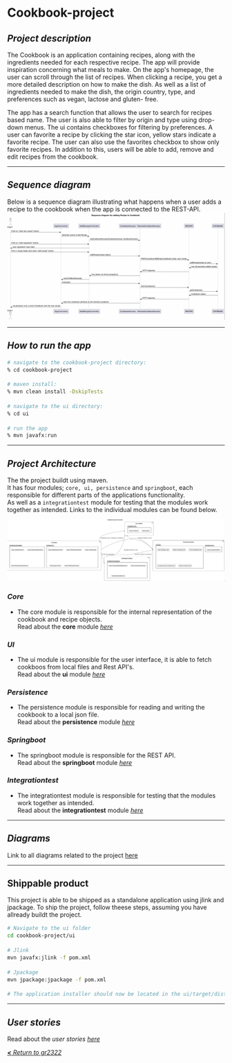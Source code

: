 # __Cookbook-project__

## **_Project description_**

The Cookbook is an application containing recipes, along with the ingredients needed for each respective recipe. The app will provide inspiration concerning what meals to make. On the app's homepage, the user can scroll through the list of recipes. When clicking a recipe, you get a more detailed description on how to make the dish. As well as a list of ingredients needed to make the dish, the origin country, type, and preferences such as vegan, lactose and gluten- free.

The app has a search function that allows the user to search for recipes based name. The user is also able to filter by origin and type using drop-down menus. The ui contains checkboxes for filtering by preferences. A user can favorite a recipe by clicking the star icon, yellow stars indicate a favorite recipe. The user can also use the favorites checkbox to show only favorite recipes. In addition to this, users will be able to add, remove and edit recipes from the cookbook.

---
## ___Sequence diagram___
Below is a sequence diagram illustrating what happens when a user adds a recipe to the cookbook when the app is connected to the REST-API.
![Sequence diagram](../docs/release3/diagrams/resources/sequenceDiagram.png)

---

## **_How to run the app_**

```bash
# navigate to the cookbook-project directory:
% cd cookbook-project

# maven install:
% mvn clean install -DskipTests

# navigate to the ui directory:
% cd ui

# run the app
% mvn javafx:run
```
---

## **_Project Architecture_**
The the project buildt using maven.  
It has four modules; `core, ui, persistence` and `springboot`, each responsible for different parts of the applications functionality.  
As well as a `integrationtest` module for testing that the modules work together as intended. Links to the individual modules can be found below.

![Project Arcitecture](../docs/release3/diagrams/resources/projectStructure_3.png)

### ___Core___
- The core module is responsible for the internal representation of the cookbook and recipe objects.  
Read about the __core__ module [_here_](/cookbook-project/core/readme.md)

### ___UI___
- The ui module is responsible for the user interface, it is able to fetch cookboos from local files and Rest API's.  
Read about the __ui__ module [_here_](/cookbook-project/ui/readme.md)

### ___Persistence___
- The persistence module is responsible for reading and writing the cookbook to a local json file.  
Read about the __persistence__ module [_here_](/cookbook-project/persistence/readme.md)

### ___Springboot___
- The springboot module is responsible for the REST API.  
Read about the __springboot__ module [_here_](/cookbook-project/springboot/readme.md)

### ___Integrationtest___
- The integrationtest module is responsible for testing that the modules work together as intended.  
Read about the __integrationtest__ module [_here_](/cookbook-project/integrationtest/readme.md)

---
## **_Diagrams_**
Link to all diagrams related to the project [here](/diagrams/readme.md)

---

## Shippable product
This project is able to be shipped as a standalone application using jlink and jpackage. To ship the project, follow theese steps, assuming you have allready buildt the project.
```bash
# Navigate to the ui folder
cd cookbook-project/ui

# Jlink
mvn javafx:jlink -f pom.xml

# Jpackage
mvn jpackage:jpackage -f pom.xml

# The application installer should now be located in the ui/target/dist folder
```


---

## **_User stories_**
Read about the _user stories_ [_here_](../docs/userstories.md)

[_**<** Return to gr2322_](../readme.md)
